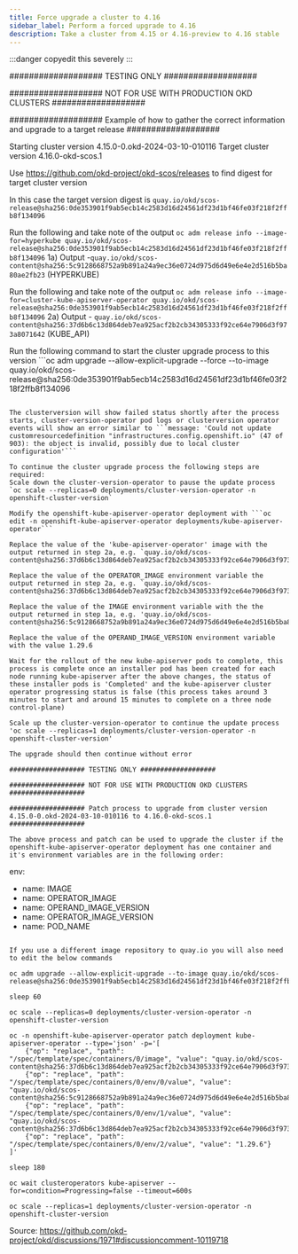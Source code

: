 ```yaml
---
title: Force upgrade a cluster to 4.16
sidebar_label: Perform a forced upgrade to 4.16
description: Take a cluster from 4.15 or 4.16-preview to 4.16 stable
---
```


:::danger
copyedit this severely
:::


################### TESTING ONLY ###################

################### NOT FOR USE WITH PRODUCTION OKD CLUSTERS ###################

################### Example of how to gather the correct information and upgrade to a target release ###################

Starting cluster version 4.15.0-0.okd-2024-03-10-010116
Target cluster version 4.16.0-okd-scos.1

Use https://github.com/okd-project/okd-scos/releases to find digest for target cluster version

In this case the target version digest is ```quay.io/okd/scos-release@sha256:0de353901f9ab5ecb14c2583d16d24561df23d1bf46fe03f218f2ffb8f134096``` 

Run the following and take note of the output ```oc adm release info --image-for=hyperkube quay.io/okd/scos-release@sha256:0de353901f9ab5ecb14c2583d16d24561df23d1bf46fe03f218f2ffb8f134096```
1a) Output -```quay.io/okd/scos-content@sha256:5c9128668752a9b891a24a9ec36e0724d975d6d49e6e4e2d516b5ba80ae2fb23``` (HYPERKUBE)

Run the following and take note of the output ```oc adm release info --image-for=cluster-kube-apiserver-operator quay.io/okd/scos-release@sha256:0de353901f9ab5ecb14c2583d16d24561df23d1bf46fe03f218f2ffb8f134096```
2a) Output -  ```quay.io/okd/scos-content@sha256:37d6b6c13d864deb7ea925acf2b2cb34305333f92ce64e7906d3f973a8071642``` (KUBE_API)

Run the following command to start the cluster upgrade process to this version ```oc adm upgrade --allow-explicit-upgrade --force --to-image quay.io/okd/scos-release@sha256:0de353901f9ab5ecb14c2583d16d24561df23d1bf46fe03f218f2ffb8f134096
```

The clusterversion will show failed status shortly after the process starts, cluster-version-operator pod logs or clusterversion operator events will show an error similar to ```message: 'Could not update customresourcedefinition "infrastructures.config.openshift.io" (47 of 903): the object is invalid, possibly due to local cluster configuration'```

To continue the cluster upgrade process the following steps are required:
Scale down the cluster-version-operator to pause the update process
`oc scale --replicas=0 deployments/cluster-version-operator -n openshift-cluster-version`

Modify the openshift-kube-apiserver-operator deployment with ```oc edit -n openshift-kube-apiserver-operator deployments/kube-apiserver-operator```

Replace the value of the 'kube-apiserver-operator' image with the output returned in step 2a, e.g. `quay.io/okd/scos-content@sha256:37d6b6c13d864deb7ea925acf2b2cb34305333f92ce64e7906d3f973a8071642`

Replace the value of the OPERATOR_IMAGE environment variable the output returned in step 2a, e.g. `quay.io/okd/scos-content@sha256:37d6b6c13d864deb7ea925acf2b2cb34305333f92ce64e7906d3f973a8071642`

Replace the value of the IMAGE environment variable with the the output returned in step 1a, e.g. 'quay.io/okd/scos-content@sha256:5c9128668752a9b891a24a9ec36e0724d975d6d49e6e4e2d516b5ba80ae2fb23'

Replace the value of the OPERAND_IMAGE_VERSION environment variable with the value 1.29.6

Wait for the rollout of the new kube-apiserver pods to complete, this process is complete once an installer pod has been created for each node running kube-apiserver after the above changes, the status of these installer pods is 'Completed' and the kube-apiserver cluster operator progressing status is false (this process takes around 3 minutes to start and around 15 minutes to complete on a three node control-plane)

Scale up the cluster-version-operator to continue the update process
'oc scale --replicas=1 deployments/cluster-version-operator -n openshift-cluster-version'

The upgrade should then continue without error

################### TESTING ONLY ###################

################### NOT FOR USE WITH PRODUCTION OKD CLUSTERS ###################

################### Patch process to upgrade from cluster version 4.15.0-0.okd-2024-03-10-010116 to 4.16.0-okd-scos.1 ###################

The above process and patch can be used to upgrade the cluster if the openshift-kube-apiserver-operator deployment has one container and it's environment variables are in the following order:
```
env:
- name: IMAGE
- name: OPERATOR_IMAGE
- name: OPERAND_IMAGE_VERSION
- name: OPERATOR_IMAGE_VERSION
- name: POD_NAME
```

If you use a different image repository to quay.io you will also need to edit the below commands

oc adm upgrade --allow-explicit-upgrade --to-image quay.io/okd/scos-release@sha256:0de353901f9ab5ecb14c2583d16d24561df23d1bf46fe03f218f2ffb8f134096

sleep 60

oc scale --replicas=0 deployments/cluster-version-operator -n openshift-cluster-version

oc -n openshift-kube-apiserver-operator patch deployment kube-apiserver-operator --type='json' -p='[
    {"op": "replace", "path": "/spec/template/spec/containers/0/image", "value": "quay.io/okd/scos-content@sha256:37d6b6c13d864deb7ea925acf2b2cb34305333f92ce64e7906d3f973a8071642"},
    {"op": "replace", "path": "/spec/template/spec/containers/0/env/0/value", "value": "quay.io/okd/scos-content@sha256:5c9128668752a9b891a24a9ec36e0724d975d6d49e6e4e2d516b5ba80ae2fb23"},
    {"op": "replace", "path": "/spec/template/spec/containers/0/env/1/value", "value": "quay.io/okd/scos-content@sha256:37d6b6c13d864deb7ea925acf2b2cb34305333f92ce64e7906d3f973a8071642"},
    {"op": "replace", "path": "/spec/template/spec/containers/0/env/2/value", "value": "1.29.6"}
]'

sleep 180

oc wait clusteroperators kube-apiserver --for=condition=Progressing=false --timeout=600s

oc scale --replicas=1 deployments/cluster-version-operator -n openshift-cluster-version
```

Source: https://github.com/okd-project/okd/discussions/1971#discussioncomment-10119718